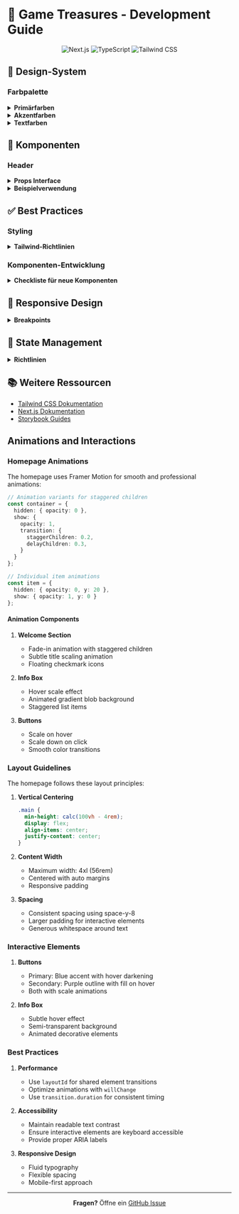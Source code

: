 # 📖 Game Treasures - Development Guide

<div align="center">

![Next.js](https://img.shields.io/badge/Next.js-13.0-black?style=flat-square&logo=next.js)
![TypeScript](https://img.shields.io/badge/TypeScript-5.0-blue?style=flat-square&logo=typescript)
![Tailwind CSS](https://img.shields.io/badge/Tailwind-3.0-38B2AC?style=flat-square&logo=tailwind-css)

</div>

## 🎨 Design-System

### Farbpalette

<details>
<summary><b>Primärfarben</b></summary>

| Klasse | Verwendung | Beispiel |
|--------|------------|----------|
| `primary-900` | Dunkelster Hintergrund | Haupthintergrund |
| `primary-800` | Standard-Hintergrund | Header |
| `primary-700` | Hellerer Hintergrund | Hover-States |
| `primary-600` | Hellster Hintergrund | Borders |

</details>

<details>
<summary><b>Akzentfarben</b></summary>

| Farbe | Standard | Hell | Verwendung |
|-------|----------|------|------------|
| Blau | `accent-blue-DEFAULT` | `accent-blue-light` | Primäre Aktionen |
| Grün | `accent-green-DEFAULT` | `accent-green-light` | Erfolg, Bestätigung |
| Lila | `accent-purple-DEFAULT` | `accent-purple-light` | Besondere Elemente |

</details>

<details>
<summary><b>Textfarben</b></summary>

| Klasse | Verwendung |
|--------|------------|
| `text-content-primary` | Haupttext |
| `text-content-secondary` | Sekundärtext |
| `text-content-muted` | Abgeschwächter Text |

</details>

## 🧩 Komponenten

### Header

<details>
<summary><b>Props Interface</b></summary>

```typescript
interface HeaderProps {
  backgroundColor?: string;      // z.B. 'bg-primary-800'
  textColor?: string;           // z.B. 'text-content-primary'
  hoverColor?: string;          // z.B. 'hover:text-accent-blue-light'
  logoPosition?: 'left' | 'center';
  navPosition?: 'left' | 'center' | 'right';
  padding?: string;             // z.B. 'py-4'
  logoText?: string;
  navigationItems?: Array<{ label: string; href: string; }>;
  cartItemCount?: number;
  badgeBackgroundColor?: string; // z.B. 'bg-accent-blue-light'
  badgeTextColor?: string;       // z.B. 'text-primary-900'
}
```

</details>

<details>
<summary><b>Beispielverwendung</b></summary>

```tsx
// Standard-Header mit zentrierter Navigation
<Header
  backgroundColor="bg-primary-800"
  textColor="text-content-primary"
  hoverColor="hover:text-accent-blue-light"
  logoPosition="left"
  navPosition="center"
  padding="py-4"
  cartItemCount={3}
  badgeBackgroundColor="bg-accent-blue-light"
  badgeTextColor="text-primary-900"
/>
```

</details>

## ✅ Best Practices

### Styling

<details>
<summary><b>Tailwind-Richtlinien</b></summary>

1. **Konsistente Farben**
   - Verwende die definierten Farbvariablen
   - Keine hartcodierten Farben

2. **Responsive Design**
   - Mobile First Ansatz
   - Verwende Tailwind Breakpoints

3. **Interaktive Elemente**
   - Hover-Effekte für alle klickbaren Elemente
   - Übergänge mit `transition-*` Klassen

</details>

### Komponenten-Entwicklung

<details>
<summary><b>Checkliste für neue Komponenten</b></summary>

1. **Struktur**
   ```
   components/
   └── ComponentName/
       ├── ComponentName.tsx
       ├── ComponentName.stories.tsx
       └── index.ts
   ```

2. **TypeScript**
   - Props Interface mit JSDoc
   - Strikte Typisierung
   - Exportierte Typen

3. **Stories**
   - Default Story
   - Varianten
   - Dokumentierte Props

</details>

## 📱 Responsive Design

<details>
<summary><b>Breakpoints</b></summary>

| Breakpoint | Größe | Verwendung |
|------------|-------|------------|
| `sm` | 640px | Smartphones |
| `md` | 768px | Tablets |
| `lg` | 1024px | Laptops |
| `xl` | 1280px | Desktop |
| `2xl` | 1536px | Große Displays |

</details>

## 🔄 State Management

<details>
<summary><b>Richtlinien</b></summary>

1. **Lokaler State**
   - React `useState` für Komponenten-State
   - Props für Konfiguration

2. **Globaler State**
   - Zentrale Konfiguration in `src/config/`
   - React Context für Theme/User
   - Zustand für komplexe State-Logik

</details>

## 📚 Weitere Ressourcen

- [Tailwind CSS Dokumentation](https://tailwindcss.com/docs)
- [Next.js Dokumentation](https://nextjs.org/docs)
- [Storybook Guides](https://storybook.js.org/docs/react/get-started/introduction)

## Animations and Interactions

### Homepage Animations

The homepage uses Framer Motion for smooth and professional animations:

```typescript
// Animation variants for staggered children
const container = {
  hidden: { opacity: 0 },
  show: {
    opacity: 1,
    transition: {
      staggerChildren: 0.2,
      delayChildren: 0.3,
    }
  }
};

// Individual item animations
const item = {
  hidden: { opacity: 0, y: 20 },
  show: { opacity: 1, y: 0 }
};
```

#### Animation Components

1. **Welcome Section**
   - Fade-in animation with staggered children
   - Subtle title scaling animation
   - Floating checkmark icons

2. **Info Box**
   - Hover scale effect
   - Animated gradient blob background
   - Staggered list items

3. **Buttons**
   - Scale on hover
   - Scale down on click
   - Smooth color transitions

### Layout Guidelines

The homepage follows these layout principles:

1. **Vertical Centering**
   ```css
   .main {
     min-height: calc(100vh - 4rem);
     display: flex;
     align-items: center;
     justify-content: center;
   }
   ```

2. **Content Width**
   - Maximum width: 4xl (56rem)
   - Centered with auto margins
   - Responsive padding

3. **Spacing**
   - Consistent spacing using space-y-8
   - Larger padding for interactive elements
   - Generous whitespace around text

### Interactive Elements

1. **Buttons**
   - Primary: Blue accent with hover darkening
   - Secondary: Purple outline with fill on hover
   - Both with scale animations

2. **Info Box**
   - Subtle hover effect
   - Semi-transparent background
   - Animated decorative elements

### Best Practices

1. **Performance**
   - Use `layoutId` for shared element transitions
   - Optimize animations with `willChange`
   - Use `transition.duration` for consistent timing

2. **Accessibility**
   - Maintain readable text contrast
   - Ensure interactive elements are keyboard accessible
   - Provide proper ARIA labels

3. **Responsive Design**
   - Fluid typography
   - Flexible spacing
   - Mobile-first approach

---

<div align="center">

**Fragen?** Öffne ein [GitHub Issue](https://github.com/yourusername/gametreasures/issues)

</div>
